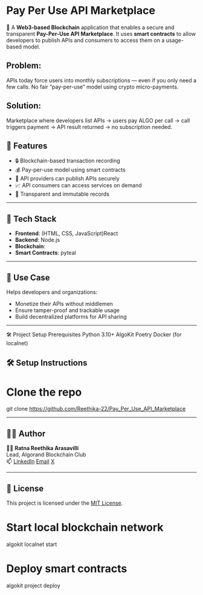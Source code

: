 # Pay Per Use API Marketplace

🚀 A **Web3-based Blockchain** application that enables a secure and transparent **Pay-Per-Use API Marketplace**. It uses **smart contracts** to allow developers to publish APIs and consumers to access them on a usage-based model.

## Problem:
APIs today force users into monthly subscriptions — even if you only need a few calls.
No fair “pay-per-use” model using crypto micro-payments.

## Solution:
Marketplace where developers list APIs → users pay ALGO per call → call triggers payment → API result returned → no subscription needed.

## 🔗 Features

- 🔒 Blockchain-based transaction recording
- 💰 Pay-per-use model using smart contracts
- 📡 API providers can publish APIs securely
- 📈 API consumers can access services on demand
- 📜 Transparent and immutable records

---

## 🧱 Tech Stack

- **Frontend**: (HTML, CSS, JavaScript)React
- **Backend**: Node.js
- **Blockchain**: 
- **Smart Contracts**: pyteal

---

## 🧠 Use Case

Helps developers and organizations:
- Monetize their APIs without middlemen
- Ensure tamper-proof and trackable usage
- Build decentralized platforms for API sharing

---
🛠️ Project Setup
Prerequisites
Python 3.10+
AlgoKit
Poetry
Docker (for localnet)

## 🛠️ Setup Instructions
# Clone the repo
git clone 
https://github.com/Reethika-22/Pay_Per_Use_API_Marketplace

---

## 🙋‍♀️ Author

👩‍💻 **Ratna Reethika Arasavilli**  
Lead, Algorand Blockchain Club  
📫 [LinkedIn](www.linkedin.com/in/reethika-arasavilli2216 ) 
[Email](mailto:reethika.22.arasavilli@gmail.com)
[X](https://x.com/Reethika22)

---

## 📄 License

This project is licensed under the [MIT License](LICENSE).


# Start local blockchain network
algokit localnet start

# Deploy smart contracts
algokit project deploy

